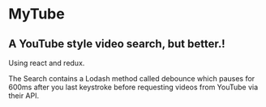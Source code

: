 # MyTube



## A YouTube style video search, but better.!

Using react and redux.

The Search contains a Lodash method called debounce which pauses for 600ms after you last keystroke before requesting videos from YouTube via their API.
